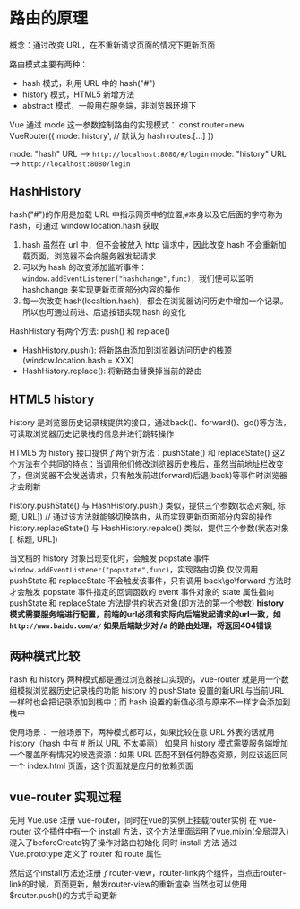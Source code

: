 # 路由的原理

概念：通过改变 URL，在不重新请求页面的情况下更新页面

路由模式主要有两种：

- hash 模式，利用 URL 中的 hash("#")
- history 模式，HTML5 新增方法
- abstract 模式，一般用在服务端，非浏览器环境下

Vue 通过 mode 这一参数控制路由的实现模式：
const router=new VueRouter({
    mode:'history', // 默认为 hash
    routes:[...]
})

mode: "hash" URL --> `http://localhost:8080/#/login`
mode: "history" URL --> `http://localhost:8080/login`

## HashHistory

hash("#")的作用是加载 URL 中指示网页中的位置,`#`本身以及它后面的字符称为 hash，可通过 window.location.hash 获取

1. hash 虽然在 url 中，但不会被放入 http 请求中，因此改变 hash 不会重新加载页面，浏览器不会向服务器发起请求
2. 可以为 hash 的改变添加监听事件：`window.addEventListener("hashchange",func)`，我们便可以监听 hashchange 来实现更新页面部分内容的操作
3. 每一次改变 hash(localtion.hash)，都会在浏览器访问历史中增加一个记录。所以也可通过前进、后退按钮实现 hash 的变化

HashHistory 有两个方法: push() 和 replace()

- HashHistory.push(): 将新路由添加到浏览器访问历史的栈顶(window.location.hash = XXX)
- HashHistory.replace(): 将新路由替换掉当前的路由

## HTML5 history

history 是浏览器历史记录栈提供的接口，通过back()、forward()、go()等方法，可读取浏览器历史记录栈的信息并进行跳转操作

HTML5 为 history 接口提供了两个新方法：pushState() 和 replaceState()
这2个方法有个共同的特点：当调用他们修改浏览器历史栈后，虽然当前地址栏改变了，但浏览器不会发送请求，只有触发前进(forward)后退(back)等事件时浏览器才会刷新

history.pushState() 与 HashHistory.push() 类似，提供三个参数(状态对象[, 标题, URL]) // 通过该方法就能够切换路由，从而实现更新页面部分内容的操作
history.replaceState() 与 HashHistory.repalce() 类似，提供三个参数(状态对象[, 标题, URL])

当文档的 history 对象出现变化时，会触发 popstate 事件 `window.addEventListener("popstate",func)`，实现路由切换
仅仅调用 pushState 和 replaceState 不会触发该事件，只有调用 back\go\forward 方法时才会触发
popstate 事件指定的回调函数的 event 事件对象的 state 属性指向 pushState 和 replaceState 方法提供的状态对象(即方法的第一个参数)
**history 模式需要服务端进行配置，前端的url必须和实际向后端发起请求的url一致，如 `http://www.baidu.com/a/` 如果后端缺少对 /a 的路由处理，将返回404错误**

## 两种模式比较

hash 和 history 两种模式都是通过浏览器接口实现的，vue-router 就是用一个数组模拟浏览器历史记录栈的功能
history 的 pushState 设置的新URL与当前URL一样时也会把记录添加到栈中；而 hash 设置的新值必须与原来不一样才会添加到栈中

使用场景：
一般场景下，两种模式都可以，如果比较在意 URL 外表的话就用 history（hash 中有 # 所以 URL 不太美丽）
如果用 history 模式需要服务端增加一个覆盖所有情况的候选资源：如果 URL 匹配不到任何静态资源，则应该返回同一个 index.html 页面，这个页面就是应用的依赖页面

## vue-router 实现过程

先用 Vue.use 注册 vue-router，同时在vue的实例上挂载router实例
在 vue-router 这个插件中有一个 install 方法，这个方法里面运用了vue.mixin(全局混入)混入了beforeCreate钩子操作对路由初始化
同时 install 方法 通过 Vue.prototype 定义了 router 和 route 属性

然后这个install方法还注册了router-view，router-link两个组件，当点击router-link的时候，页面更新，触发router-view的重新渲染
当然也可以使用$router.push()的方式手动更新
